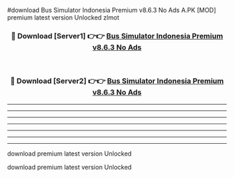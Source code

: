 #download Bus Simulator Indonesia Premium v8.6.3 No Ads A.PK [MOD] premium latest version Unlocked zlmot 



<div align="center">
<h3>🔴 Download [Server1] 👉👉 <a href="https://download1apk.web.app/">Bus Simulator Indonesia Premium v8.6.3 No Ads</a></h3><br>

<h3>🔴 Download [Server2] 👉👉 <a href="https://download1apk.web.app/">Bus Simulator Indonesia Premium v8.6.3 No Ads</a></h3>
</div>





----------------------------------------------------------

----------------------------------------------------------

----------------------------------------------------------

----------------------------------------------------------

----------------------------------------------------------

----------------------------------------------------------

----------------------------------------------------------

download premium latest version Unlocked

download premium latest version Unlocked
